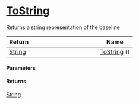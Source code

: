 # [ToString](./Baseline--ToString.md)

Returns a string representation of the baseline

| Return&nbsp; &nbsp; &nbsp; &nbsp; &nbsp; &nbsp; &nbsp; &nbsp; &nbsp; &nbsp; &nbsp; &nbsp; &nbsp; &nbsp; &nbsp; &nbsp; &nbsp; &nbsp; &nbsp; &nbsp; &nbsp; | Name | 
| --- | --- | 
| [String](https://docs.microsoft.com/en-us/dotnet/api/System.String) | [ToString](./Baseline--ToString.md) () | 


#### Parameters

#### Returns
[String](https://docs.microsoft.com/en-us/dotnet/api/System.String)<br>
